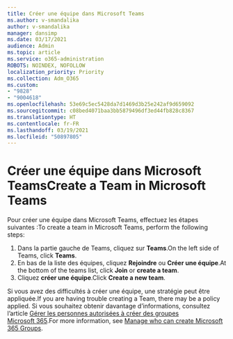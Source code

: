 ```yaml
---
title: Créer une équipe dans Microsoft Teams
ms.author: v-smandalika
author: v-smandalika
manager: dansimp
ms.date: 03/17/2021
audience: Admin
ms.topic: article
ms.service: o365-administration
ROBOTS: NOINDEX, NOFOLLOW
localization_priority: Priority
ms.collection: Adm_O365
ms.custom:
- "9828"
- "9004618"
ms.openlocfilehash: 53e69c5ec5428da7d1469d3b25e242af9d659092
ms.sourcegitcommit: c08bed4071baa3bb5879496df3ed44fb828c8367
ms.translationtype: HT
ms.contentlocale: fr-FR
ms.lasthandoff: 03/19/2021
ms.locfileid: "50897805"
---
```

# <a name="create-a-team-in-microsoft-teams"></a><span data-ttu-id="f2183-102">Créer une équipe dans Microsoft Teams</span><span class="sxs-lookup"><span data-stu-id="f2183-102">Create a Team in Microsoft Teams</span></span>

<span data-ttu-id="f2183-103">Pour créer une équipe dans Microsoft Teams, effectuez les étapes suivantes :</span><span class="sxs-lookup"><span data-stu-id="f2183-103">To create a team in Microsoft Teams, perform the following steps:</span></span>

1. <span data-ttu-id="f2183-104">Dans la partie gauche de Teams, cliquez sur **Teams**.</span><span class="sxs-lookup"><span data-stu-id="f2183-104">On the left side of Teams, click **Teams**.</span></span>
2. <span data-ttu-id="f2183-105">En bas de la liste des équipes, cliquez **Rejoindre** ou **Créer une équipe**.</span><span class="sxs-lookup"><span data-stu-id="f2183-105">At the bottom of the teams list, click **Join** or **create a team**.</span></span>
3. <span data-ttu-id="f2183-106">Cliquez **créer une équipe**.</span><span class="sxs-lookup"><span data-stu-id="f2183-106">Click **Create a new team**.</span></span>

<span data-ttu-id="f2183-107">Si vous avez des difficultés à créer une équipe, une stratégie peut être appliquée.</span><span class="sxs-lookup"><span data-stu-id="f2183-107">If you are having trouble creating a Team, there may be a policy applied.</span></span> <span data-ttu-id="f2183-108">Si vous souhaitez obtenir davantage d’informations, consultez l’article [Gérer les personnes autorisées à créer des groupes Microsoft 365](https://docs.microsoft.com/microsoft-365/solutions/manage-creation-of-groups).</span><span class="sxs-lookup"><span data-stu-id="f2183-108">For more information, see [Manage who can create Microsoft 365 Groups](https://docs.microsoft.com/microsoft-365/solutions/manage-creation-of-groups).</span></span>